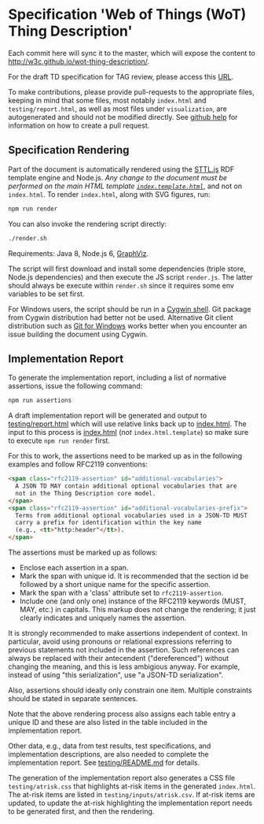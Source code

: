 # Specification 'Web of Things (WoT) Thing Description'

Each commit here will sync it to the master, which will expose the content to http://w3c.github.io/wot-thing-description/.

For the draft TD specification for TAG review, please access this [URL](https://cdn.staticaly.com/gh/w3c/wot-thing-description/TD-TAG-review/index.html?env=dev).

To make contributions, please provide pull-requests to the appropriate files,
keeping in mind that some files, most notably `index.html` and `testing/report.html`, 
as well as most files under `visualization`, are
autogenerated and should not be modified directly.
See [github help](https://help.github.com/articles/using-pull-requests/) for 
information on how to create a pull request.

## Specification Rendering

Part of the document is automatically rendered using the [STTL.js](https://github.com/vcharpenay/STTL.js/) RDF template engine and Node.js.
_Any change to the document must be performed on the main HTML template [`index.template.html`](index.template.html)_, and not on `index.html`.
To render `index.html`, along with SVG figures, run: 

```sh
npm run render
```

You can also invoke the rendering script directly:
```sh
./render.sh
```

Requirements: Java 8, Node.js 6, [GraphViz](//graphviz.org/).

The script will first download and install some dependencies (triple store, Node.js dependencies) and then execute the JS script `render.js`.
The latter should always be execute within `render.sh` since it requires some env variables to be set first.

For Windows users, the script should be run in a [Cygwin shell](http://cygwin.com/). Git package from Cygwin distribution had better not be used. Alternative Git client distribution such as [Git for Windows](https://gitforwindows.org/) works better when you encounter an issue building the document using Cygwin.

## Implementation Report

To generate the implementation report,
including a list of normative assertions,
issue the following command:
```sh
npm run assertions
```
A draft implementation report will be generated and output to
[testing/report.html](testing/report.html)
which will use relative links back up to [index.html](index.html).
The input to this process is [index.html](index.html)
(_not_ `index.html.template`) so make sure to execute `npm run render` first.

For this to work, the assertions need to 
be marked up as in the following examples and follow RFC2119 conventions:
```html
<span class="rfc2119-assertion" id="additional-vocabularies">
  A JSON TD MAY contain additional optional vocabularies that are 
  not in the Thing Description core model.
</span>
<span class="rfc2119-assertion" id="additional-vocabularies-prefix">
  Terms from additional optional vocabularies used in a JSON-TD MUST 
  carry a prefix for identification within the key name
  (e.g., <tt>"http:header"</tt>).
</span>
```

The assertions must be marked up as follows:
* Enclose each assertion in a span.
* Mark the span with unique id.
  It is recommended that the section id be followed
  by a short unique name for the specific assertion.
* Mark the span with a 'class' attribute set to `rfc2119-assertion`.
* Include one (and only one) instance of the RFC2119 keywords (MUST, MAY, etc.)
  in capitals.
This markup does not change the rendering; it just clearly indicates
and uniquely names the assertion.

It is strongly recommended to make assertions independent of context.
In particular, avoid using pronouns or relational expressions
referring to previous statements not included in the assertion.
Such references can always be replaced with their
antecendent ("dereferenced") without changing the meaning,
and this is less ambigious anyway.
For example, instead of using "this serialization", use
"a JSON-TD serialization".

Also, assertions should ideally only constrain one item.
Multiple constraints should be stated in separate sentences.

Note that the above rendering process also assigns each
table entry a unique ID and these are also listed in the 
table included in the implementation report.

Other data, e.g., data from test results, test specifications,
and implementation descriptions, are also needed to complete the 
implementation report.  See [testing/README.md](testing/README.md)
for details.

The generation of the implementation report also generates a CSS file
`testing/atrisk.css`
that highlights at-risk items in the generated `index.html`.  The at-risk
items are listed in `testing/inputs/atrisk.csv`.  If at-risk items are
updated, to update the at-risk highlighting the implementation report
needs to be generated first, and then the rendering.

